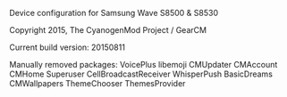 Device configuration for Samsung Wave S8500 & S8530

Copyright 2015, The CyanogenMod Project / GearCM

Current build version: 20150811

Manually removed packages: VoicePlus libemoji CMUpdater CMAccount CMHome Superuser CellBroadcastReceiver WhisperPush BasicDreams CMWallpapers ThemeChooser ThemesProvider
